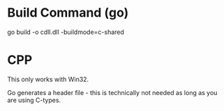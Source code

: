 # Build Command (go)

go build -o cdll.dll -buildmode=c-shared

# CPP

This only works with Win32.

Go generates a header file - this is technically not needed as long as you are using C-types.

